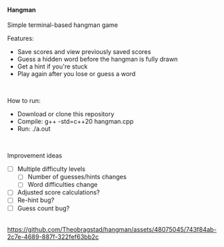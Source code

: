 #### Hangman
Simple terminal-based hangman game

Features:
- Save scores and view previously saved scores
- Guess a hidden word before the hangman is fully drawn
- Get a hint if you're stuck
- Play again after you lose or guess a word
<br>

How to run:
- Download or clone this repository  
- Compile: g++ -std=c++20 hangman.cpp  
- Run: ./a.out
<br>

Improvement ideas  
- [ ] Multiple difficulty levels 
  - [ ] Number of guesses/hints changes
  - [ ] Word difficulties change
- [ ] Adjusted score calculations?
- [ ] Re-hint bug?
- [ ] Guess count bug?
<br><br>

https://github.com/Theobragstad/hangman/assets/48075045/743f84ab-2c7e-4689-887f-322fef63bb2c

